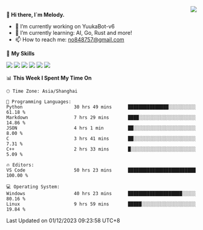 <a href="#">
  <img align="right" src="https://github-readme-stats.vercel.app/api?username=melodyyuuka&count_private=true&show_icons=true" />
</a>

**👋 Hi there, I`m Melody.**

- 🔭 I’m currently working on YuukaBot-v6
- 🌱 I’m currently learning: AI, Go, Rust and more!
- 📫 How to reach me: no848757@gmail.com

🌟 **My Skills** 

![](https://img.shields.io/badge/-Python-3e74a2?style=flat-square&logo=Python&logoColor=fff)
![](https://img.shields.io/badge/-Java-007396?style=flat-square&logo=OpenJDK&logoColor=fff)
![](https://img.shields.io/badge/-Node.js-339933?style=flat-square&logo=Node.js&logoColor=fff)
![](https://img.shields.io/badge/-Git-f05032?style=flat-square&logo=git&logoColor=fff)
![](https://img.shields.io/badge/-PostgreSQL-4169e1?style=flat-square&logo=PostgreSQL&logoColor=fff)
![](https://img.shields.io/badge/-VSCode-007acc?style=flat-square&logo=Visual-Studio-Code&logoColor=fff)


<!--START_SECTION:waka-->
📊 **This Week I Spent My Time On** 

```text
🕑︎ Time Zone: Asia/Shanghai

💬 Programming Languages: 
Python                   30 hrs 49 mins      ███████████████░░░░░░░░░░   61.18 % 
Markdown                 7 hrs 29 mins       ████░░░░░░░░░░░░░░░░░░░░░   14.86 % 
JSON                     4 hrs 1 min         ██░░░░░░░░░░░░░░░░░░░░░░░    8.00 % 
C                        3 hrs 41 mins       ██░░░░░░░░░░░░░░░░░░░░░░░    7.31 % 
C++                      2 hrs 33 mins       █░░░░░░░░░░░░░░░░░░░░░░░░    5.09 % 

🔥 Editors: 
VS Code                  50 hrs 23 mins      █████████████████████████   100.00 % 

💻 Operating System: 
Windows                  40 hrs 23 mins      ████████████████████░░░░░   80.16 % 
Linux                    9 hrs 59 mins       █████░░░░░░░░░░░░░░░░░░░░   19.84 % 
```


 Last Updated on 01/12/2023 09:23:58 UTC+8
<!--END_SECTION:waka-->
